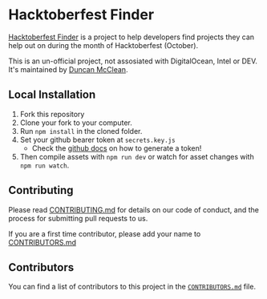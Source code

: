 # Hacktoberfest Finder

[Hacktoberfest Finder](https://hacktoberfest-finder.netlify.app/) is a project to help developers find projects they can help out on during the month of Hacktoberfest (October). 

This is an un-official project, not assosiated with DigitalOcean, Intel or DEV. It's maintained by [Duncan McClean](https://duncanm.dev).

## Local Installation

1. Fork this repository
2. Clone your fork to your computer.
3. Run `npm install` in the cloned folder.
4. Set your github bearer token at `secrets.key.js`
   - Check the <a href="https://docs.github.com/en/free-pro-team@latest/github/authenticating-to-github/creating-a-personal-access-token">github docs</a> on how to generate a token!  
5. Then compile assets with `npm run dev` or watch for asset changes with `npm run watch`.

## Contributing

Please read [CONTRIBUTING.md](https://github.com/damcclean/hacktoberfest-finder/blob/master/CONTRIBUTING.md) for details on our code of conduct, and the process for submitting pull requests to us.

If you are a first time contributor, please add your name to [CONTRIBUTORS.md](https://github.com/damcclean/hacktoberfest-finder/blob/master/CONTRIBUTORS.md)

## Contributors

You can find a list of contributors to this project in the [`CONTRIBUTORS.md`](https://github.com/damcclean/hacktoberfest-finder/blob/master/CONTRIBUTORS.md) file.

